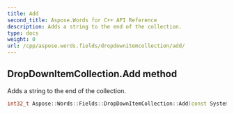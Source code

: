 ```yaml
---
title: Add
second_title: Aspose.Words for C++ API Reference
description: Adds a string to the end of the collection. 
type: docs
weight: 0
url: /cpp/aspose.words.fields/dropdownitemcollection/add/
---
```

## DropDownItemCollection.Add method


Adds a string to the end of the collection.

```cpp
int32_t Aspose::Words::Fields::DropDownItemCollection::Add(const System::String &value)
```

